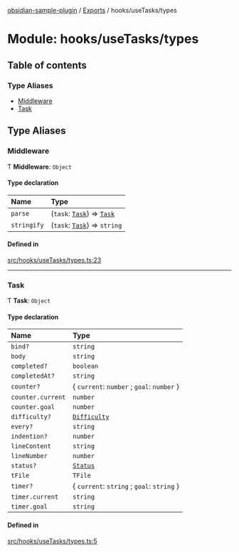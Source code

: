 [obsidian-sample-plugin](../README.md) / [Exports](../modules.md) / hooks/useTasks/types

# Module: hooks/useTasks/types

## Table of contents

### Type Aliases

- [Middleware](hooks_useTasks_types.md#middleware)
- [Task](hooks_useTasks_types.md#task)

## Type Aliases

### Middleware

Ƭ **Middleware**: `Object`

#### Type declaration

| Name | Type |
| :------ | :------ |
| `parse` | (`task`: [`Task`](hooks_useTasks_types.md#task)) => [`Task`](hooks_useTasks_types.md#task) |
| `stringify` | (`task`: [`Task`](hooks_useTasks_types.md#task)) => `string` |

#### Defined in

[src/hooks/useTasks/types.ts:23](https://github.com/dromse/personal-grind-manager/blob/f78d691/src/hooks/useTasks/types.ts#L23)

___

### Task

Ƭ **Task**: `Object`

#### Type declaration

| Name | Type |
| :------ | :------ |
| `bind?` | `string` |
| `body` | `string` |
| `completed?` | `boolean` |
| `completedAt?` | `string` |
| `counter?` | \{ `current`: `number` ; `goal`: `number`  } |
| `counter.current` | `number` |
| `counter.goal` | `number` |
| `difficulty?` | [`Difficulty`](hooks_useTasks_middleware_difficulty.md#difficulty) |
| `every?` | `string` |
| `indention?` | `number` |
| `lineContent` | `string` |
| `lineNumber` | `number` |
| `status?` | [`Status`](hooks_useTasks_middleware_status.md#status) |
| `tFile` | `TFile` |
| `timer?` | \{ `current`: `string` ; `goal`: `string`  } |
| `timer.current` | `string` |
| `timer.goal` | `string` |

#### Defined in

[src/hooks/useTasks/types.ts:5](https://github.com/dromse/personal-grind-manager/blob/f78d691/src/hooks/useTasks/types.ts#L5)
